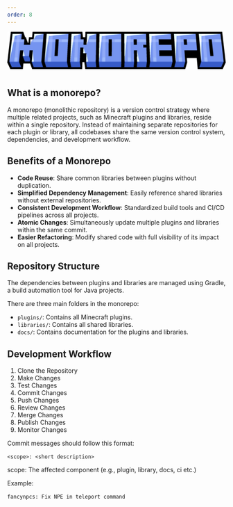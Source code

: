 ```yaml
---
order: 8
---
```


![](../static/monorepo.png)

#

## What is a monorepo?

A monorepo (monolithic repository) is a version control strategy where multiple related projects, such as Minecraft plugins and libraries, reside within a single repository. 
Instead of maintaining separate repositories for each plugin or library, all codebases share the same version control system, dependencies, and development workflow.

## Benefits of a Monorepo

- **Code Reuse**: Share common libraries between plugins without duplication.
- **Simplified Dependency Management**: Easily reference shared libraries without external repositories.
- **Consistent Development Workflow**: Standardized build tools and CI/CD pipelines across all projects.
- **Atomic Changes**: Simultaneously update multiple plugins and libraries within the same commit.
- **Easier Refactoring**: Modify shared code with full visibility of its impact on all projects.

## Repository Structure

The dependencies between plugins and libraries are managed using Gradle, a build automation tool for Java projects.

There are three main folders in the monorepo:

- `plugins/`: Contains all Minecraft plugins.
- `libraries/`: Contains all shared libraries.
- `docs/`: Contains documentation for the plugins and libraries.

## Development Workflow

1. Clone the Repository
2. Make Changes
3. Test Changes
4. Commit Changes
5. Push Changes
6. Review Changes
7. Merge Changes
8. Publish Changes
9. Monitor Changes

Commit messages should follow this format:

```
<scope>: <short description>
```

scope: The affected component (e.g., plugin, library, docs, ci etc.)

Example:

```
fancynpcs: Fix NPE in teleport command
```